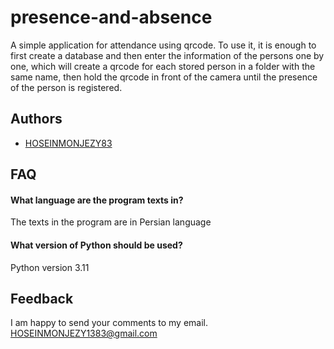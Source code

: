 # presence-and-absence

A simple application for attendance using qrcode.
To use it, it is enough to first create a database and then enter the information of the persons one by one, which will create a qrcode for each stored person in a folder with the same name, then hold the qrcode in front of the camera until the presence of the person is registered.


## Authors

- [HOSEINMONJEZY83](https://www.github.com/octokatherine)


## FAQ

#### What language are the program texts in?

The texts in the program are in Persian language

#### What version of Python should be used?

Python version 3.11


## Feedback

I am happy to send your comments to my email. HOSEINMONJEZY1383@gmail.com
